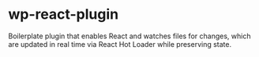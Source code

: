 # wp-react-plugin
Boilerplate plugin that enables React and watches files for changes, which are updated in real time via React Hot Loader while preserving state.
